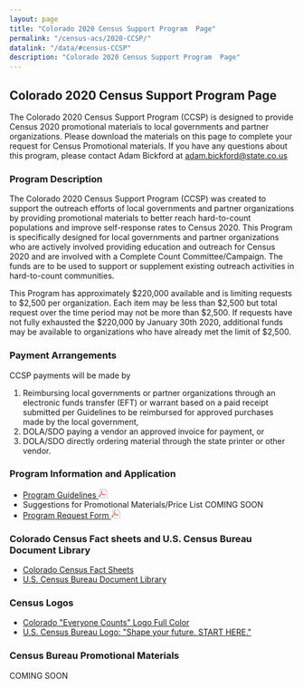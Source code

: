```yaml
---
layout: page
title: "Colorado 2020 Census Support Program  Page"
permalink: "/census-acs/2020-CCSP/"
datalink: "/data/#census-CCSP"
description: "Colorado 2020 Census Support Program  Page"
---
```


 ## Colorado 2020 Census Support Program  Page
 
 The Colorado 2020 Census Support Program (CCSP) is  designed to provide Census 2020 promotional materials to local governments and partner organizations. 
 Please download the materials on this page to complete your request for Census Promotional  materials. 
 If you have any questions about this program, please contact Adam Bickford at [adam.bickford@state.co.us](maito:adam.bickford@state.co.us)
 
 ### Program Description
 
The Colorado 2020 Census Support Program (CCSP) was created to support the outreach efforts of local governments and partner organizations by providing promotional materials to better reach hard-to-count 
populations and improve self-response rates to Census 2020.  This Program is specifically designed for local governments and partner organizations who are actively involved providing education and outreach for Census 2020 and are involved with a Complete Count Committee/Campaign.  The funds are to be used to support or supplement existing outreach activities in hard-to-count communities.  

This Program has approximately $220,000 available and is limiting requests to $2,500 per organization.  Each item may be less than $2,500 but total request over the time period may not be more than $2,500.  If requests have not fully exhausted the $220,000 by January 30th 2020, additional funds may be available to organizations who have already met the limit of $2,500. 

 
 ### Payment Arrangements
 CCSP payments will be made by
 1. Reimbursing local governments or partner organizations  through an electronic funds transfer (EFT) or warrant based on a paid receipt submitted per Guidelines to be reimbursed for approved purchases made by the local government,
 2. DOLA/SDO paying a vendor an approved invoice for payment, or
 3. DOLA/SDO directly ordering material through the state printer or other vendor.

 
 
 ### Program Information and Application
- [Program Guidelines ![pdf](/images/page_white_acrobat.png 'download pdf file')](https://drive.google.com/open?id=15NBpLCs6xWbz8Xtnf8NewcszAqwAj53f)
- Suggestions for Promotional Materials/Price List COMING SOON
- [Program Request Form ![pdf](/images/page_white_acrobat.png 'download pdf file')](https://drive.google.com/uc?export=download&id=127eiyF7cwIYxtI9yKwwu5Y3HTYgtocTl)

### Colorado Census Fact sheets and U.S. Census Bureau Document Library
- [Colorado Census Fact Sheets](https://demography.dola.colorado.gov/census-acs/2020-factsheets/)
- [U.S. Census Bureau Document Library](https://drive.google.com/open?id=1tgRUS4F0BS1Cl4Thmy8SQioG0e2eV7fy)
### Census Logos
- [Colorado "Everyone Counts" Logo Full Color](https://drive.google.com/uc?export=download&id=1R_lNQ2OM7cmUmrVfXAoQ8nLFwsMEUO1V)
- [U.S. Census Bureau Logo: "Shape your future. START HERE."](https://drive.google.com/uc?export=download&id=1KintrXC5oJdBrPAEQ05OvtViZLuiAmp9)
 
 
### Census Bureau Promotional Materials
 COMING SOON
